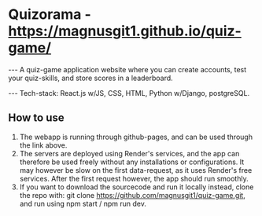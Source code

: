 
# Quizorama - https://magnusgit1.github.io/quiz-game/

--- A quiz-game application website where you can create accounts, test your quiz-skills, and store scores in a leaderboard. 

--- Tech-stack: React.js w/JS, CSS, HTML, Python w/Django, postgreSQL. 

## How to use

1. The webapp is running through github-pages, and can be used through the link above.
2. The servers are deployed using Render's services, and the app can therefore be used freely without any installations or configurations. It may however be slow on the first data-request,
   as it uses Render's free services. After the first request however, the app should run smoothly.
4. If you want to download the sourcecode and run it locally instead, clone the repo with: git clone https://github.com/magnusgit1/quiz-game.git, and run using npm start / npm run dev.


